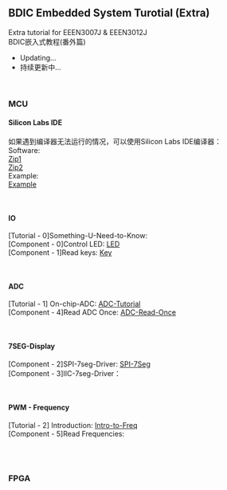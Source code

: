 ## BDIC Embedded System Turotial (Extra)

Extra tutorial for EEEN3007J & EEEN3012J <br> 
BDIC嵌入式教程(番外篇) <br> 

- Updating...
- 持续更新中...

<br> 

### MCU
#### Silicon Labs IDE
  如果遇到编译器无法运行的情况，可以使用Silicon Labs IDE编译器：  
  Software: <br>
  [Zip1](./C8051F/mcu_ide.zip.001) <br> 
  [Zip2](./C8051F/mcu_ide.zip.002) <br> 
  Example: <br> 
  [Example](./C8051F/SLIDE/Blinky) <br> 
  
<br> 

#### IO
  [Tutorial - 0]Something-U-Need-to-Know: <br> 
  [Component - 0]Control LED: [LED](./C8051F/Lab1/led_ctrl.c) <br> 
  [Component - 1]Read keys: [Key](./C8051F/Blinky/key.c) <br> 

<br> 

#### ADC
  [Tutorial - 1] On-chip-ADC: [ADC-Tutorial](./C8051F/ADC/adc.md) <br> 
  [Component - 4]Read ADC Once: [ADC-Read-Once](./C8051F/ADC/adc.c) <br> 

<br> 

#### 7SEG-Display
  [Component - 2]SPI-7seg-Driver: [SPI-7Seg](./C8051F/Serial7Seg/SPI_7Seg.c) <br> 
  [Component - 3]IIC-7seg-Driver：<br> 

<br> 

#### PWM - Frequency
  [Tutorial - 2] Introduction: [Intro-to-Freq](./C8051F/Freq/intro_freq.md) <br> 
  [Component - 5]Read Frequencies:  <br> 
  <br> 

<br> 

### FPGA


